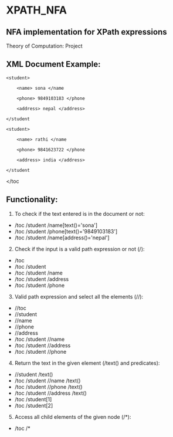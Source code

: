 # XPATH_NFA

## NFA implementation for XPath expressions 

Theory of Computation: Project

## XML Document Example:

<toc>
	
	<student>
	
		<name> sona </name
		
		<phone> 9849103183 </phone
		
		<address> nepal </address>
		
	</student
	
	<student>
	
		<name> rathi </name
		
		<phone> 9841623722 </phone
		
		<address> india </address>
		
	</student
	
</toc

## Functionality: 
1. To check if the text entered is in the document or not:
- /toc /student /name[text()='sona']
- /toc /student /phone[text()='9849103183']
- /toc /student /name[address()='nepal']

2. Check if the input is a valid path expression or not (/):
- /toc 
- /toc /student
- /toc /student /name
- /toc /student /address
- /toc /student /phone

3. Valid path expression and select all the elements (//):
- //toc
- //student
- //name 
- //phone
- //address
- /toc /student //name
- /toc /student //address
- /toc /student //phone

4. Return the text in the given element (/text() and predicates):
- //student /text()
- /toc /student //name /text()
- /toc /student //phone /text()
- /toc /student //address /text()
- /toc /student[1]
- /toc /student[2]

5. Access all child elements of the given node (/*):
- /toc /*
